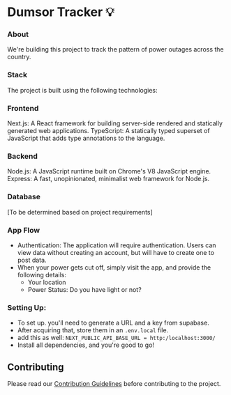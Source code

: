 # Dumsor Tracker 💡

### About

We're building this project to track the pattern of power outages across the country.

### Stack

The project is built using the following technologies:

### Frontend

Next.js: A React framework for building server-side rendered and statically generated web applications.
TypeScript: A statically typed superset of JavaScript that adds type annotations to the language.

### Backend

Node.js: A JavaScript runtime built on Chrome's V8 JavaScript engine.
Express: A fast, unopinionated, minimalist web framework for Node.js.

### Database

[To be determined based on project requirements]

### App Flow

- Authentication: The application will require authentication. Users can view data without creating an account, but will have to create one to post data.
- When your power gets cut off, simply visit the app, and provide the following details:
  - Your location
  - Power Status: Do you have light or not?
 
### Setting Up:
- To set up. you'll need to generate a URL and a key from supabase.
- After acquiring that, store them in an `.env.local` file.
- add this as well: `NEXT_PUBLIC_API_BASE_URL = http:/localhost:3000/`
- Install all dependencies, and you're good to go!

## Contributing

Please read our [Contribution Guidelines](contributing/CONTRIBUTING.md) before contributing to the project.
